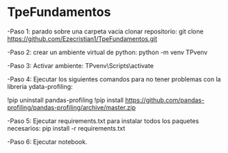 # TpeFundamentos
-Paso 1: parado sobre una carpeta vacia clonar repositorio: 
    git clone https://github.com/Ezecristian1/TpeFundamentos.git

-Paso 2: crear un ambiente virtual de python: python -m venv TPvenv

-Paso 3: Activar ambiente: TPvenv\Scripts\activate

-Paso 4: Ejecutar los siguientes comandos para no tener problemas con la libreria ydata-profiling: 

!pip uninstall pandas-profiling
!pip install https://github.com/pandas-profiling/pandas-profiling/archive/master.zip

-Paso 5: Ejecutar requirements.txt para instalar todos los paquetes necesarios: pip install -r requirements.txt

-Paso 6: Ejecutar notebook.